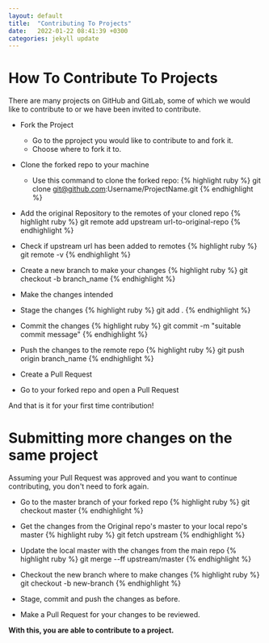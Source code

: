 ```yaml
---
layout: default
title:  "Contributing To Projects"
date:   2022-01-22 08:41:39 +0300
categories: jekyll update
---
```


# How To Contribute To Projects
There are many projects on GitHub and GitLab, some of which we would like to contribute to or we have been invited to contribute.

* Fork the Project
    - Go to the pproject you would like to contribute to and fork it.
    - Choose where to fork it to.

* Clone the forked repo to your machine
    - Use this command to clone the forked repo:
    {% highlight ruby %}
    git clone git@github.com:Username/ProjectName.git
    {% endhighlight %}

* Add the original Repository to the remotes of your cloned repo
{% highlight ruby %}
git remote add upstream url-to-original-repo
{% endhighlight %}
- Check if upstream url has been added to remotes
{% highlight ruby %}
git remote -v
{% endhighlight %}

* Create a new branch to make your changes
{% highlight ruby %}
git checkout -b branch_name
{% endhighlight %}

* Make the changes intended

* Stage the changes
{% highlight ruby %}
git add .
{% endhighlight %}

* Commit the changes
{% highlight ruby %}
git commit -m "suitable commit message"
{% endhighlight %}

* Push the changes to the remote repo
{% highlight ruby %}
git push origin branch_name
{% endhighlight %}

* Create a Pull Request
- Go to your forked repo and open a Pull Request

And that is it for your first time contribution!

# Submitting more changes on the same project
Assuming your Pull Request was approved and you want to continue contributing, you don't need to fork again.

* Go to the master branch of your forked repo
{% highlight ruby %}
git checkout master
{% endhighlight %}

* Get the changes from the Original repo's master to your local repo's master
{% highlight ruby %}
git fetch upstream
{% endhighlight %}

* Update the local master with the changes from the main repo
{% highlight ruby %}
git merge --ff upstream/master
{% endhighlight %}

* Checkout the new branch where to make changes
{% highlight ruby %}
git checkout -b new-branch
{% endhighlight %}

* Stage, commit and push the changes as before.

* Make a Pull Request for your changes to be reviewed.

**With this, you are able to contribute to a project.**
